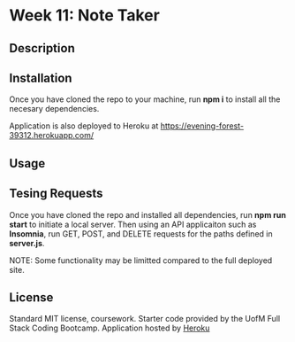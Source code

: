 # Week 11: Note Taker

## Description



## Installation

Once you have cloned the repo to your machine, run **npm i** to install all the necesary dependencies.

Application is also deployed to Heroku at https://evening-forest-39312.herokuapp.com/

## Usage



## Tesing Requests

Once you have cloned the repo and installed all dependencies, run **npm run start** to initiate a local server. Then using an API applicaiton such as **Insomnia**, run GET, POST, and DELETE requests for the paths defined in **server.js**.

NOTE: Some functionality may be limitted compared to the full deployed site.

## License

Standard MIT license, coursework.
Starter code provided by the UofM Full Stack Coding Bootcamp.
Application hosted by [Heroku](https://www.heroku.com/platform)